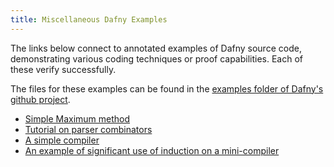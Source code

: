 ```yaml
---
title: Miscellaneous Dafny Examples
---
```


The links below connect to annotated examples of Dafny source code,
demonstrating various coding techniques or proof capabilities.
Each of these verify successfully.

The files for these examples can be found in 
the [examples folder of Dafny's github project](https://github.com/dafny-lang/dafny/tree/master/Test/examples).

- [Simple Maximum method](https://github.com/dafny-lang/dafny/tree/master/Test/examples/maximum.dfy)
- [Tutorial on parser combinators](https://github.com/dafny-lang/dafny/tree/master/Test/examples/parser_combinators.dfy)
- [A simple compiler](https://github.com/dafny-lang/dafny/tree/master/Test/examples/Simple_compiler)
- [An example of significant use of induction on a mini-compiler](https://github.com/dafny-lang/dafny/tree/master/Test/examples/induction-principle.md)

